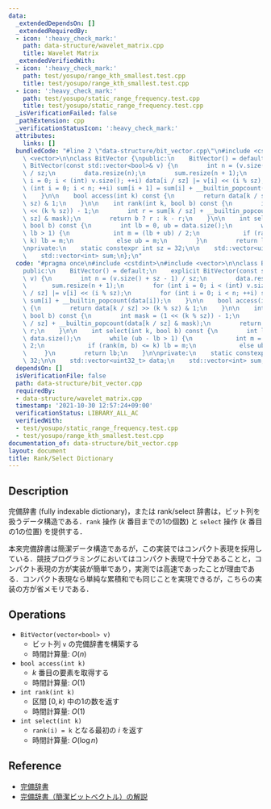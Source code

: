 ```yaml
---
data:
  _extendedDependsOn: []
  _extendedRequiredBy:
  - icon: ':heavy_check_mark:'
    path: data-structure/wavelet_matrix.cpp
    title: Wavelet Matrix
  _extendedVerifiedWith:
  - icon: ':heavy_check_mark:'
    path: test/yosupo/range_kth_smallest.test.cpp
    title: test/yosupo/range_kth_smallest.test.cpp
  - icon: ':heavy_check_mark:'
    path: test/yosupo/static_range_frequency.test.cpp
    title: test/yosupo/static_range_frequency.test.cpp
  _isVerificationFailed: false
  _pathExtension: cpp
  _verificationStatusIcon: ':heavy_check_mark:'
  attributes:
    links: []
  bundledCode: "#line 2 \"data-structure/bit_vector.cpp\"\n#include <cstdint>\n#include\
    \ <vector>\n\nclass BitVector {\npublic:\n    BitVector() = default;\n    explicit\
    \ BitVector(const std::vector<bool>& v) {\n        int n = (v.size() + sz - 1)\
    \ / sz;\n        data.resize(n);\n        sum.resize(n + 1);\n        for (int\
    \ i = 0; i < (int) v.size(); ++i) data[i / sz] |= v[i] << (i % sz);\n        for\
    \ (int i = 0; i < n; ++i) sum[i + 1] = sum[i] + __builtin_popcount(data[i]);\n\
    \    }\n\n    bool access(int k) const {\n        return data[k / sz] >> (k %\
    \ sz) & 1;\n    }\n\n    int rank(int k, bool b) const {\n        int mask = (1\
    \ << (k % sz)) - 1;\n        int r = sum[k / sz] + __builtin_popcount(data[k /\
    \ sz] & mask);\n        return b ? r : k - r;\n    }\n\n    int select(int k,\
    \ bool b) const {\n        int lb = 0, ub = data.size();\n        while (ub -\
    \ lb > 1) {\n            int m = (lb + ub) / 2;\n            if (rank(m, b) <=\
    \ k) lb = m;\n            else ub = m;\n        }\n        return lb;\n    }\n\
    \nprivate:\n    static constexpr int sz = 32;\n\n    std::vector<uint32_t> data;\n\
    \    std::vector<int> sum;\n};\n"
  code: "#pragma once\n#include <cstdint>\n#include <vector>\n\nclass BitVector {\n\
    public:\n    BitVector() = default;\n    explicit BitVector(const std::vector<bool>&\
    \ v) {\n        int n = (v.size() + sz - 1) / sz;\n        data.resize(n);\n \
    \       sum.resize(n + 1);\n        for (int i = 0; i < (int) v.size(); ++i) data[i\
    \ / sz] |= v[i] << (i % sz);\n        for (int i = 0; i < n; ++i) sum[i + 1] =\
    \ sum[i] + __builtin_popcount(data[i]);\n    }\n\n    bool access(int k) const\
    \ {\n        return data[k / sz] >> (k % sz) & 1;\n    }\n\n    int rank(int k,\
    \ bool b) const {\n        int mask = (1 << (k % sz)) - 1;\n        int r = sum[k\
    \ / sz] + __builtin_popcount(data[k / sz] & mask);\n        return b ? r : k -\
    \ r;\n    }\n\n    int select(int k, bool b) const {\n        int lb = 0, ub =\
    \ data.size();\n        while (ub - lb > 1) {\n            int m = (lb + ub) /\
    \ 2;\n            if (rank(m, b) <= k) lb = m;\n            else ub = m;\n   \
    \     }\n        return lb;\n    }\n\nprivate:\n    static constexpr int sz =\
    \ 32;\n\n    std::vector<uint32_t> data;\n    std::vector<int> sum;\n};"
  dependsOn: []
  isVerificationFile: false
  path: data-structure/bit_vector.cpp
  requiredBy:
  - data-structure/wavelet_matrix.cpp
  timestamp: '2021-10-30 12:57:24+09:00'
  verificationStatus: LIBRARY_ALL_AC
  verifiedWith:
  - test/yosupo/static_range_frequency.test.cpp
  - test/yosupo/range_kth_smallest.test.cpp
documentation_of: data-structure/bit_vector.cpp
layout: document
title: Rank/Select Dictionary
---
```


## Description

完備辞書 (fully indexable dictionary)，または rank/select 辞書は，ビット列を扱うデータ構造である．`rank` 操作 ($k$ 番目までの1の個数) と `select` 操作 ($k$ 番目の1の位置) を提供する．

本来完備辞書は簡潔データ構造であるが，この実装ではコンパクト表現を採用している．競技プログラミングにおいてはコンパクト表現で十分であることと，コンパクト表現の方が実装が簡単であり，実測では高速であったことが理由である．コンパクト表現なら単純な累積和でも同じことを実現できるが，こちらの実装の方が省メモリである．


## Operations

- `BitVector(vector<bool> v)`
    - ビット列 `v` の完備辞書を構築する
    - 時間計算量: $O(n)$
- `bool access(int k)`
    - $k$ 番目の要素を取得する
    - 時間計算量: $O(1)$
- `int rank(int k)`
    - 区間 $[0, k)$ 中の1の数を返す
    - 時間計算量: $O(1)$
- `int select(int k)`
    - `rank(i) = k` となる最初の $i$ を返す
    - 時間計算量: $O(\log n)$

## Reference

- [完備辞書](https://miti-7.hatenablog.com/entry/2018/04/15/155638)
- [完備辞書（簡潔ビットベクトル）の解説](https://takeda25.hatenablog.jp/entry/20140201/1391250137)